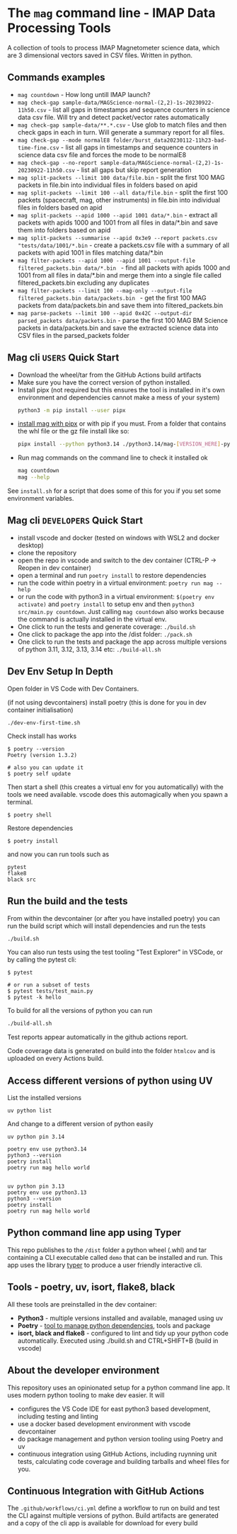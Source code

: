 # The `mag` command line - IMAP Data Processing Tools

A collection of tools to process IMAP Magnetometer science data, which are 3 dimensional vectors saved in CSV files. Written in python.

## Commands examples

- `mag countdown` - How long untill IMAP launch?
- `mag check-gap sample-data/MAGScience-normal-(2,2)-1s-20230922-11h50.csv` - list all gaps in timestamps and sequence counters in science data csv file. Will try and detect packet/vector rates automatically
- `mag check-gap sample-data/**.*.csv` - Use glob to match files and then check gaps in each in turn. Will generate a summary report for all files.
- `mag check-gap --mode normalE8 folder/burst_data20230112-11h23-bad-time-fine.csv` - list all gaps in timestamps and sequence counters in science data csv file and forces the mode to be normalE8
- `mag check-gap --no-report sample-data/MAGScience-normal-(2,2)-1s-20230922-11h50.csv` - list all gaps but skip report generation
- `mag split-packets --limit 100 data/file.bin` - split the first 100 MAG packets in file.bin into individual files in folders based on apid
- `mag split-packets --limit 100 --all data/file.bin` - split the first 100 packets (spacecraft, mag, other instruments) in file.bin into individual files in folders based on apid
- `mag split-packets --apid 1000 --apid 1001 data/*.bin` - extract all packets with apids 1000 and 1001 from all files in data/*.bin and save them into folders based on apid
- `mag split-packets --summarise --apid 0x3e9 --report packets.csv "tests/data/1001/*.bin` - create a packets.csv file with a summary of all packets with apid 1001 in files matching data/*.bin
- `mag filter-packets --apid 1000 --apid 1001 --output-file filtered_packets.bin data/*.bin ` - find all packets with apids 1000 and 1001 from all files in data/*.bin and merge them into a single file called filtered_packets.bin excluding any duplicates
- `mag filter-packets --limit 100 --mag-only --output-file filtered_packets.bin data/packets.bin ` - get the first 100 MAG packets from data/packets.bin and save them into filtered_packets.bin
- `mag parse-packets --limit 100 --apid 0x42C --output-dir parsed_packets data/packets.bin` - parse the first 100 MAG BM Science packets in data/packets.bin and save the extracted science data into CSV files in the parsed_packets folder

## Mag cli `USERS` Quick Start

- Download the wheel/tar from the GitHub Actions build artifacts
- Make sure you have the correct version of python installed.
- Install pipx (not required but this ensures the tool is installed in it's own environment and dependencies cannot make a mess of your system)
    ```bash
    python3 -m pip install --user pipx
    ```
- [install mag with pipx](https://pypa.github.io/pipx/docs/#pipx-install) or with pip if you must. From a folder that contains the whl file or the gz file install like so:
    ```bash
    pipx install --python python3.14 ./python3.14/mag-[VERSION_HERE]-py3-none-any.whl
    ```
- Run mag commands on the command line to check it installed ok
    ```bash
    mag countdown
    mag --help
    ```

See `install.sh` for a script that does some of this for you if you set some environment variables.

## Mag cli `DEVELOPERS` Quick Start

- install vscode and docker (tested on windows with WSL2 and docker desktop)
- clone the repository
- open the repo in vscode and switch to the dev container (CTRL-P -> Reopen in dev container)
- open a terminal and run `poetry install` to restore dependencies
- run the code within poetry in a virtual environment: `poetry run mag --help`
- or run the code with python3 in a virtual environment: `$(poetry env activate)` and `poetry install` to setup env and then `python3 src/main.py countdown`. Just calling `mag countdown` also works because the command is actually installed in the virtual env.
- One click to run the tests and generate coverage: `./build.sh`
- One click to package the app into the /dist folder: `./pack.sh`
- One click to run the tests and package the app across multiple versions of python 3.11, 3.12, 3.13, 3.14 etc: `./build-all.sh`

## Dev Env Setup In Depth

Open folder in VS Code with Dev Containers.

(if not using devcontainers) install poetry (this is done for you in dev container initialisation)

```
./dev-env-first-time.sh
```

Check install has works

```
$ poetry --version
Poetry (version 1.3.2)

# also you can update it
$ poetry self update
```

Then start a shell (this creates a virtual env for you automatically) with the tools we need available. vscode does this automagically when you spawn  a terminal.

```
$ poetry shell
```

Restore dependencies

```
$ poetry install
```

and now you can run tools such as

```
pytest
flake8
black src
```

## Run the build and the tests

From within the devcontainer (or after you have installed poetry) you can run the build script which will install dependencies and run the tests

```bash
./build.sh
```

You can also run tests using the test tooling "Test Explorer" in VSCode, or by calling the pytest cli:

```
$ pytest

# or run a subset of tests
$ pytest tests/test_main.py
$ pytest -k hello
```

To build for all the versions of python you can run

```bash
./build-all.sh
```

Test reports appear automatically in the github actions report.

Code coverage data is generated on build into the folder `htmlcov` and is uploaded on every Actions build.


## Access different versions of python using UV

List the installed versions

```
uv python list
```

And change to a different version of python easily

```
uv python pin 3.14

poetry env use python3.14
python3 --version
poetry install
poetry run mag hello world


uv python pin 3.13
poetry env use python3.13
python3 --version
poetry install
poetry run mag hello world
```

## Python command line app using Typer

This repo publishes to the `/dist` folder a python wheel (.whl) and tar containing a CLI executable called `demo` that can be installed and run. This app uses the library [typer](https://typer.tiangolo.com/) to produce a user friendly interactive cli.

## Tools - poetry, uv, isort, flake8, black

All these tools are preinstalled in the dev container:

- **Python3** - multiple versions installed and available, managed using uv
- **Poetry** - [tool to manage python dependencies](https://python-poetry.org/), tools and package
- **isort, black and flake8** - configured to lint and tidy up your python code automatically. Executed using ./build.sh and CTRL+SHIFT+B (build in vscode)


## About the developer environment

This repository uses an opinionated setup for a python command line app. It uses modern python tooling to make dev easier. It will

- configures the VS Code IDE for east python3 based development, including testing and linting
- use a docker based development environment with vscode devcontainer
- do package management and python version tooling using Poetry and uv
- continuous integration using GitHub Actions, including ruynning unit tests, calculating code coverage and building tarballs and wheel files for you.

## Continuous Integration with GitHub Actions

The `.github/workflows/ci.yml` define a workflow to run on build and test the CLI against multiple versions of python. Build artifacts are generated and a copy of the cli app is available for download for every build
